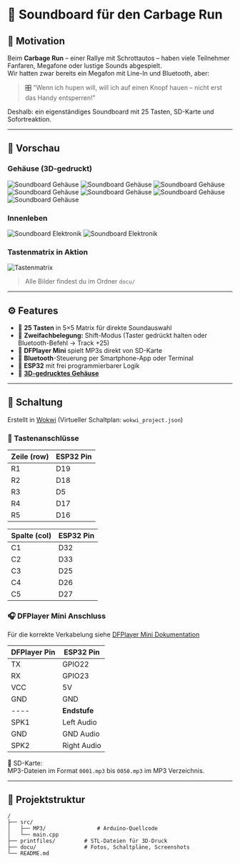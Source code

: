 # 🚗 Soundboard für den Carbage Run

## 🎯 Motivation

Beim **Carbage Run** – einer Rallye mit Schrottautos – haben viele Teilnehmer Fanfaren, Megafone oder lustige Sounds abgespielt.  
Wir hatten zwar bereits ein Megafon mit Line-In und Bluetooth, aber:

> 🎛️ "Wenn ich hupen will, will ich auf einen Knopf hauen – nicht erst das Handy entsperren!"

Deshalb: ein eigenständiges Soundboard mit 25 Tasten, SD-Karte und Sofortreaktion.

---

## 📸 Vorschau

### Gehäuse (3D-gedruckt)

![Soundboard Gehäuse](docu/20240531_110053.jpg)
![Soundboard Gehäuse](docu/20240531_110109.jpg)
![Soundboard Gehäuse](docu/20230827_103529.jpg)
![Soundboard Gehäuse](docu/20230720_205834.jpg)
![Soundboard Gehäuse](docu/20230727_214800.jpg)
![Soundboard Gehäuse](docu/Screenshot_20230727-233512_Onshape.jpg)
![Soundboard Gehäuse](docu/Screenshot_20230727-233618_Onshape.jpg)

### Innenleben
![Soundboard Elektronik](docu/20230720_202601.jpg)
![Soundboard Elektronik](docu/20230720_220237.jpg)

### Tastenmatrix in Aktion
![Tastenmatrix](docu/Schaltung.jpg)

> Alle Bilder findest du im Ordner `docu/`

---

## ⚙️ Features

- 🎵 **25 Tasten** in 5×5 Matrix für direkte Soundauswahl
- 🔁 **Zweifachbelegung:** Shift-Modus (Taster gedrückt halten oder Bluetooth-Befehl → Track +25)
- 💾 **DFPlayer Mini** spielt MP3s direkt von SD-Karte
- 📡 **Bluetooth**-Steuerung per Smartphone-App oder Terminal
- 🧠 **ESP32** mit frei programmierbarer Logik
- 🧰 [**3D-gedrucktes Gehäuse**](https://cad.onshape.com/documents/51f835b686c64aa4e062ca5b/w/735ce97b22fc647d3e8dc544/e/93c6d67ebc2946beec692255?renderMode=0&uiState=6890fba874e54c0f2372ca89)

---

## 🧠 Schaltung

Erstellt in [Wokwi](https://wokwi.com) (Virtueller Schaltplan: `wokwi_project.json`)

### 🔘 Tastenanschlüsse

| Zeile (row) | ESP32 Pin |
|-------------|-----------|
| R1          | D19       |
| R2          | D18       |
| R3          | D5        |
| R4          | D17       |
| R5          | D16       |

| Spalte (col) | ESP32 Pin |
|--------------|-----------|
| C1           | D32       |
| C2           | D33       |
| C3           | D25       |
| C4           | D26       |
| C5           | D27       |

### 🎧 DFPlayer Mini Anschluss 
Für die korrekte Verkabelung siehe
[DFPlayer Mini Dokumentation](https://www.elektronik-kompendium.de/sites/praxis/bauteil_dfplayer-mini.htm)

| DFPlayer Pin | ESP32 Pin |
|--------------|-----------|
| TX           | GPIO22    |
| RX           | GPIO23    |
| VCC          | 5V        |
| GND          | GND       |
|----| **Endstufe**|
| SPK1     | Left Audio  |
| GND      | GND Audio   |
| SPK2     | Right Audio |


💾 SD-Karte:  
MP3-Dateien im Format `0001.mp3` bis `0050.mp3` im MP3 Verzeichnis.


---

## 📂 Projektstruktur

```text
/
├── src/
│   ├── MP3/                # Arduino-Quellcode
│   └── main.cpp
├── printfiles/         # STL-Dateien für 3D-Druck
├── docu/               # Fotos, Schaltpläne, Screenshots
└── README.md
